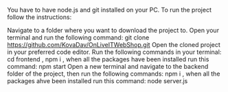 You have to have node.js and git installed on your PC. To run the project follow the instructions:

Navigate to a folder where you want to download the project to.
Open your terminal and run the following command: git clone https://github.com/KovaDav/OnLiveITWebShop.git
Open the cloned project in your preferred code editor.
Run the following commands in your terminal: cd frontend , npm i , when all the packages have been installed run this command: npm start
Open a new terminal and navigate to the backend folder of the project, then run the following commands: npm i , when all the packages ahve been installed run this command: node server.js